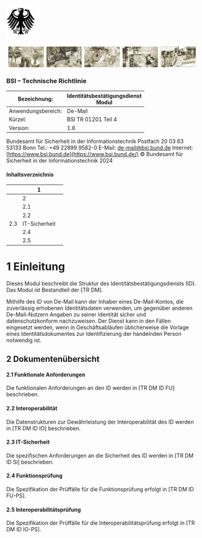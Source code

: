 ![](_page_0_Picture_0.jpeg)

![](_page_0_Picture_2.jpeg)

### BSI – Technische Richtlinie

| Bezeichnung:       | Identitätsbestätigungsdienst<br>Modul |
|--------------------|---------------------------------------|
| Anwendungsbereich: | De-Mail                               |
| Kürzel:            | BSI TR 01201 Teil 4                   |
| Version:           | 1.8                                   |

Bundesamt für Sicherheit in der Informationstechnik Postfach 20 03 63 53133 Bonn Tel.: +49 22899 9582-0 E-Mail: [de-mail@bsi.bund.de](mailto:de-mail@bsi.bund.de) Internet: [https://www.bsi.bund.de](https://www.bsi.bund.de/) © Bundesamt für Sicherheit in der Informationstechnik 2024

#### Inhaltsverzeichnis

|     | 1             |  |
|-----|---------------|--|
|     | 2             |  |
|     | 2.1           |  |
|     | 2.2           |  |
| 2.3 | IT-Sicherheit |  |
|     | 2.4           |  |
|     | 2.5           |  |

# <span id="page-3-0"></span>**1 Einleitung**

Dieses Modul beschreibt die Struktur des Identitätsbestätigungsdiensts (ID). Das Modul ist Bestandteil der [TR DM].

Mithilfe des ID von De-Mail kann der Inhaber eines De-Mail-Kontos, die zuverlässig erhobenen Identitätsdaten verwenden, um gegenüber anderen De-Mail-Nutzern Angaben zu seiner Identität sicher und datenschutzkonform nachzuweisen. Der Dienst kann in den Fällen eingesetzt werden, wenn in Geschäftsabläufen üblicherweise die Vorlage eines Identitätsdokumentes zur Identifizierung der handelnden Person notwendig ist.

## <span id="page-4-5"></span>**2 Dokumentenübersicht**

#### <span id="page-4-4"></span>**2.1 Funktionale Anforderungen**

Die funktionalen Anforderungen an den ID werden in [TR DM ID FU] beschrieben.

#### <span id="page-4-3"></span>**2.2 Interoperabilität**

Die Datenstrukturen zur Gewährleistung der Interoperabilität des ID werden in [TR DM ID IO] beschrieben.

#### <span id="page-4-2"></span>**2.3 IT-Sicherheit**

Die spezifischen Anforderungen an die Sicherheit des ID werden in [TR DM ID Si] beschrieben.

#### <span id="page-4-1"></span>**2.4 Funktionsprüfung**

Die Spezifikation der Prüffälle für die Funktionsprüfung erfolgt in [TR DM ID FU-PS].

#### <span id="page-4-0"></span>**2.5 Interoperabilitätsprüfung**

Die Spezifikation der Prüffälle für die Interoperabilitätsprüfung erfolgt in [TR DM ID IO-PS].